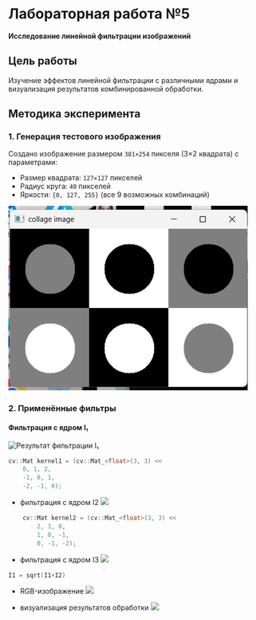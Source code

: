 # Лабораторная работа №5  
**Исследование линейной фильтрации изображений**  

## Цель работы  
Изучение эффектов линейной фильтрации с различными ядрами и визуализация результатов комбинированной обработки.

## Методика эксперимента

### 1. Генерация тестового изображения
Создано изображение размером `381×254` пикселя (3×2 квадрата) с параметрами:
- Размер квадрата: `127×127` пикселей
- Радиус круга: `40` пикселей
- Яркости: `{0, 127, 255}` (все 9 возможных комбинаций)

![Тестовое изображение](https://github.com/KaterinaVat/misis2025s-22-02-vatagina-e-e/raw/main/assests/lab5/1.png)

### 2. Применённые фильтры

#### Фильтрация с ядром I₁
![Результат фильтрации I₁](https://github.com/KaterinaVat/misis2025s-3-vatagina-e-e/raw/main/assests/lab5/2.png)

```cpp
cv::Mat kernel1 = (cv::Mat_<float>(3, 3) <<
    0, 1, 2,
    -1, 0, 1,
    -2, -1, 0);
```

  - фильтрация с ядром I2
  ![](https://github.com/KaterinaVat/misis2025s-3-vatagina-e-e/blob/main/assests/lab5/3.png)
```cpp
	cv::Mat kernel2 = (cv::Mat_<float>(3, 3) <<
		2, 1, 0,
		1, 0, -1,
		0, -1, -2);
```

  - фильтрация с ядром I3
  ![](https://github.com/KaterinaVat/misis2025s-3-vatagina-e-e/blob/main/assests/lab5/4.png)
```cpp
I1 = sqrt(I1+I2)
```

- RGB-изображение
 ![](https://github.com/KaterinaVat/misis2025s-3-vatagina-e-e/blob/main/assests/lab5/5.png)

- визуализация результатов обработки
   ![](https://github.com/KaterinaVat/misis2025s-3-vatagina-e-e/blob/main/assests/lab5/6.png)

